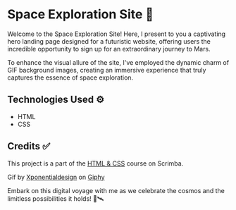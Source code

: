 # Space Exploration Site 🚀

Welcome to the Space Exploration Site! Here, I present to you a captivating hero landing page designed for a futuristic website, offering users the incredible opportunity to sign up for an extraordinary journey to Mars.

To enhance the visual allure of the site, I've employed the dynamic charm of GIF background images, creating an immersive experience that truly captures the essence of space exploration.

## Technologies Used ⚙️

- HTML
- CSS

## Credits ✅

This project is a part of the [HTML & CSS](https://scrimba.com/learn/htmlandcss) course on Scrimba.

Gif by <a href="https://giphy.com/xponentialdesign">Xponentialdesign</a> on <a href="https://giphy.com/">Giphy</a>

Embark on this digital voyage with me as we celebrate the cosmos and the limitless possibilities it holds! 🌌🛰️



  




